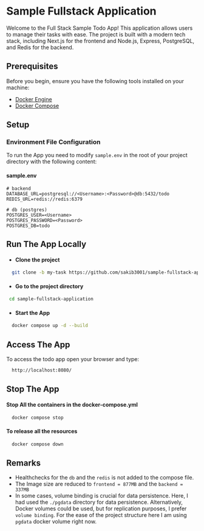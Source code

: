 # Sample Fullstack Application
Welcome to the Full Stack Sample Todo App! This application allows users to manage their tasks with ease. The project is built with a modern tech stack, including Next.js for the frontend and Node.js, Express, PostgreSQL, and Redis for the backend.

## Prerequisites
Before you begin, ensure you have the following tools installed on your machine:
- [Docker Engine](https://docs.docker.com/engine/install/)
- [Docker Compose](https://docs.docker.com/compose/install/)

## Setup
### Environment File Configuration
To run the App you need to modify  `sample.env` in the root of your project directory with the following content:

#### sample.env
```env
# backend
DATABASE_URL=postgresql://<Username>:<Password>@db:5432/todo
REDIS_URL=redis://redis:6379

# db (postgres)
POSTGRES_USER=<Username>
POSTGRES_PASSWORD=<Password>
POSTGRES_DB=todo

```
## Run The App Locally 

- #### Clone the project

```bash
  git clone -b my-task https://github.com/sakib3001/sample-fullstack-application.git

```

- #### Go to the project directory

```bash
 cd sample-fullstack-application
```

- #### Start the App

```bash
  docker compose up -d --build
```


## Access The App

To access the todo app open your browser and type: 

```bash
  http://localhost:8080/
```

## Stop The App
 
#### Stop All the containers in the docker-compose.yml
```bash
  docker compose stop
```
#### To release all the resources 
```bash
  docker compose down
```

## Remarks

- Healthchecks for the `db` and the `redis` is not added to the compose file.
- The Image size are reduced to `frontend = 877MB` and the `backend =  337MB`
- In some cases, volume binding is crucial for data persistence. Here, I had used the `./pgdata` directory for data persistence. Alternatively, Docker volumes could be used, but for replication purposes, I prefer `volume binding`. For the ease of the project structure here I am using `pgdata` docker volume right now.


